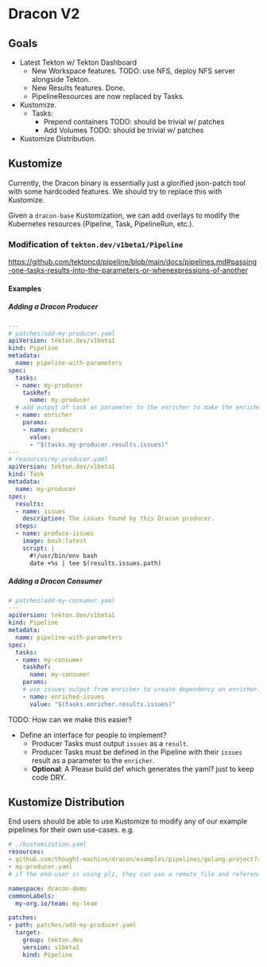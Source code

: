 # Dracon V2

## Goals

- Latest Tekton w/ Tekton Dashboard
  - New Workspace features. TODO: use NFS, deploy NFS server alongside Tekton.
  - New Results features. Done.
  - PipelineResources are now replaced by Tasks.
- Kustomize.
  - Tasks:
    - Prepend containers TODO: should be trivial w/ patches
    - Add Volumes TODO: should be trivial w/ patches
- Kustomize Distribution.


## Kustomize

Currently, the Dracon binary is essentially just a glorified json-patch tool with some hardcoded features. We should try to replace this with Kustomize.

Given a `dracon-base` Kustomization, we can add overlays to modify the Kubernetes resources (Pipeline, Task, PipelineRun, etc.).


### Modification of `tekton.dev/v1beta1/Pipeline`

https://github.com/tektoncd/pipeline/blob/main/docs/pipelines.md#passing-one-tasks-results-into-the-parameters-or-whenexpressions-of-another

#### Examples
##### Adding a Dracon Producer

```yaml
---
# patches/add-my-producer.yaml
apiVersion: tekton.dev/v1beta1
kind: Pipeline
metadata:
  name: pipeline-with-parameters
spec:
  tasks:
  - name: my-producer
    taskRef:
      name: my-producer
  # add output of task as parameter to the enricher to make the enricher dependent on this.
  - name: enricher
    params: 
    - name: producers
      value: 
      - "$(tasks.my-producer.results.issues)"
---
# resources/my-producer.yaml
apiVersion: tekton.dev/v1beta1
kind: Task
metadata:
  name: my-producer
spec:
  results:
  - name: issues
    description: The issues found by this Dracon producer.
  steps:
  - name: produce-issues
    image: bash:latest
    script: |
      #!/usr/bin/env bash
      date +%s | tee $(results.issues.path)
```

##### Adding a Dracon Consumer

```yaml
# patches/add-my-consumer.yaml
---
apiVersion: tekton.dev/v1beta1
kind: Pipeline
metadata:
  name: pipeline-with-parameters
spec:
  tasks:
  - name: my-consumer
    taskRef:
      name: my-consumer
    params:
    # use issues output from enricher to create dependency on enricher.
    - name: enriched-issues
      value: "$(tasks.enricher.results.issues)"
```


TODO: How can we make this easier?
 - Define an interface for people to implement?
   - Producer Tasks must output `issues` as a `result`.
   - Producer Tasks must be defined in the Pipeline with their `issues` result as a parameter to the `enricher`.
   - **Optional**: A Please build def which generates the yaml? just to keep code DRY.

## Kustomize Distribution

End users should be able to use Kustomize to modify any of our example pipelines for their own use-cases. e.g.

```yaml
# ./kustomization.yaml
resources:
- github.com/thought-machine/dracon/examples/pipelines/golang-project?ref=v0.12.1
- my-producer.yaml
# if the end-user is using plz, they can use a remote_file and reference the output directory instead

namespace: dracon-demo
commonLabels:
  my-org.io/team: my-team

patches:
- path: patches/add-my-producer.yaml
  target:
    group: tekton.dev
    version: v1beta1
    kind: Pipeline
```
